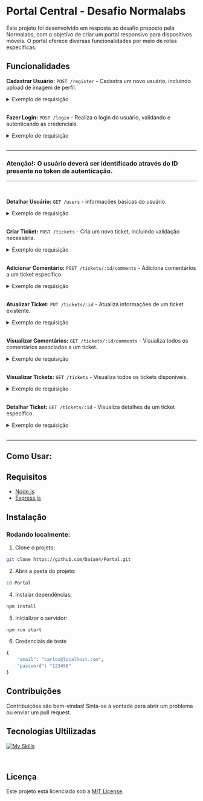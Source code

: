 # **Portal Central - Desafio Normalabs**

Este projeto foi desenvolvido em resposta ao desafio proposto pela Normalabs, com o objetivo de criar um portal responsivo para dispositivos móveis. O portal oferece diversas funcionalidades por meio de rotas específicas.

## Funcionalidades
**Cadastrar Usuário:** `POST /register` - Cadastra um novo usuário, incluindo upload de imagem de perfil.

<details><summary>  
  Exemplo de requisição 
</summary>

<img src='./img/img_exemplo.png'>

</details>

<br>

**Fazer Login:** `POST /login` - Realiza o login do usuário, validando e autenticando as credenciais.

<details><summary>  
  Exemplo de requisição 
</summary>

```javascript
// POST / login
{
	"email": "daiana@localhost.com",
	"password": "123456"
}
```

</details>

<br>

---
### **Atenção!:** O usuário deverá ser identificado através do ID presente no token de autenticação.
---
<br>

**Detalhar Usuário:** `GET /users` - informações básicas do usuário.

<details><summary>  
  Exemplo de requisição 
</summary>

```javascript
// GET / users
//Sem conteúdo no corpo (body) da requisição
```

</details>

<br>

**Criar Ticket:** `POST /tickets` - Cria um novo ticket, incluindo validação necessária.

<details><summary>  
  Exemplo de requisição 
</summary>

```javascript
// POST / tickets
{
	"title": "atraso",
	"description": "aguardando pedido do piso",
	"status": "Aberto"
}
```

</details>

<br>

**Adicionar Comentário:** `POST /tickets/:id/comments` - Adiciona comentários a um ticket específico.

<details><summary>  
  Exemplo de requisição 
</summary>

```javascript
// POST / tickets / :id / comments
{
	"message": "meu pedido está atrasado uma semana"
}
```

</details>

<br>

**Atualizar Ticket:** `PUT /tickets/:id` - Atualiza informações de um ticket existente.

<details><summary>  
  Exemplo de requisição 
</summary>

```javascript
// PUT / tickets / :id
{
	"status": "Finalizado"
}
```

</details>

<br>

**Visualizar Comentários:** `GET /tickets/:id/comments` - Visualiza todos os comentários associados a um ticket.

<details><summary>  
  Exemplo de requisição 
</summary>

```javascript
// GET / tickets / :id / comments
//Sem conteúdo no corpo (body) da requisição
```
</details>

<br>

**Visualizar Tickets:** `GET /tickets` - Visualiza todos os tickets disponíveis.

<details><summary>  
  Exemplo de requisição 
</summary>

```javascript
// GET / tickets
//Sem conteúdo no corpo (body) da requisição
```
</details>

<br>

**Detalhar Ticket:** `GET /tickets/:id` - Visualiza detalhes de um ticket específico.

<details><summary>  
  Exemplo de requisição 
</summary>

```javascript
// GET / tickets / :id
//Sem conteúdo no corpo (body) da requisição
```

</details>

<br>

---
## Como Usar:

## Requisitos

- [Node.js](https://nodejs.org/)
- [Express.js](https://expressjs.com/)

## Instalação
### Rodando localmente:  
</summary>

1. Clone o projeto:

```bash
git clone https://github.com/Daian4/Portal.git
```

2. Abrir a pasta do projeto:

```bash
cd Portal
```

4. Instalar dependências:

```bash
npm install
```

5. Inicializar o servidor:

```bash
npm run start
```
6. Credenciais de teste
```bash
{
	"email": "carlos@localhost.com",
	"password": "123456"
}
```
## Contribuições

Contribuições são bem-vindas! Sinta-se à vontade para abrir um problema ou enviar um pull request.

## Tecnologias Ultilizadas 

[![My Skills](https://skillicons.dev/icons?i=javascript,nodejs,express,git,github,postgres,sqlite&perline=3)](https://skillicons.dev)

  <br/> 

## Licença

Este projeto está licenciado sob a [MIT License](LICENSE).



